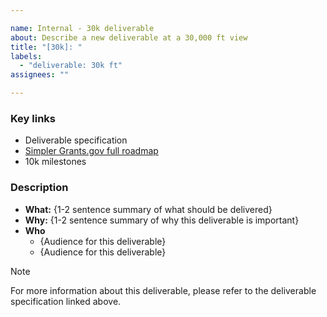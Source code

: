 ```yaml
---

name: Internal - 30k deliverable
about: Describe a new deliverable at a 30,000 ft view
title: "[30k]: "
labels:
  - "deliverable: 30k ft"
assignees: ""

---
```


### Key links

- Deliverable specification
- [Simpler Grants.gov full roadmap](https://github.com/orgs/HHS/projects/12)
- 10k milestones

### Description

- **What:** {1-2 sentence summary of what should be delivered}
- **Why:** {1-2 sentence summary of why this deliverable is important}
- **Who**
  - {Audience for this deliverable}
  - {Audience for this deliverable}
 
> [!NOTE]
> For more information about this deliverable, please refer to the deliverable specification linked above.
